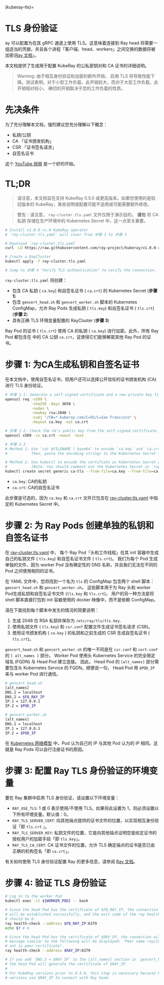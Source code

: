 (kuberay-tls)=

# TLS 身份验证

ay 可以配置为在其 gRPC 通道上使用 TLS。这意味着连接到 Ray head 将需要一组适当的凭据，并且各个进程「客户端、head、workers」之间交换的数据将被加密([Ray 文档](https://docs.ray.io/en/latest/ray-core/configure.html?highlight=tls#tls-authentication)」。

本文档提供了生成用于配置 KubeRay 的公私密钥对和 CA 证书的详细说明。

> Warning: 由于相互身份验证和加密的额外开销，
启用 TLS 将导致性能下降。测试表明，对于小型工作负载，此开销较大，而对于大型工作负载，此开销相对较小。
确切的开销取决于您的工作负载的性质。

# 先决条件

为了充分理解本文档，强烈建议您充分理解以下概念：

* 私钥/公钥
* CA 「证书颁发机构」
* CSR 「证书签名请求」
* 自签名证书

这个 [YouTube 视频](https://youtu.be/T4Df5_cojAs) 是一个好的开始。

# TL;DR

> 请注意，本文档旨在支持 KubeRay 0.5.0 或更高版本。如果您使用的是较旧版本的 KubeRay，某些说明或配置可能不适用或可能需要额外修改。

> 警告：请注意， `ray-cluster.tls.yaml` 文件仅用于演示目的。 **请勿** 将 CA 私钥
存储在生产环境中的 Kubernetes Secret 中，这一点至关重要。

```sh
# Install v1.0.0-rc.0 KubeRay operator
# `ray-cluster.tls.yaml` will cover from 步骤 1 to 步骤 3

# Download `ray-cluster.tls.yaml`
curl -LO https://raw.githubusercontent.com/ray-project/kuberay/v1.0.0-rc.0/ray-operator/config/samples/ray-cluster.tls.yaml

# Create a RayCluster
kubectl apply -f ray-cluster.tls.yaml

# Jump to 步骤 4 "Verify TLS authentication" to verify the connection.
```

`ray-cluster.tls.yaml` 将创建：

* 包含 CA 私钥 ( `ca.key`) 和自签名证书 ( `ca.crt`) 的 Kubernetes Secret (**步骤 1**)
* 包含 `gencert_head.sh` 和 `gencert_worker.sh` 脚本的 Kubernetes ConfigMap，允许 Ray Pods 生成私钥 ( `tls.key`) 和自签名证书 ( `tls.crt`) (**步骤 2**)
* 具有正确 TLS 环境变量配置的 RayCluster (**步骤 3**)

Ray Pod 的证书 ( `tls.crt`) 使用 CA 的私钥 ( `ca.key`) 进行加密。此外，所有 Ray Pod 都包含在 中的 CA 公钥 `ca.crt`，这使得它们能够解密其他 Ray Pod 的证书。

# 步骤 1: 为CA生成私钥和自签名证书

在本文档中，使用自签名证书，但用户还可以选择公开信任的证书颁发机构 (CA) 进行 TLS 身份验证。

```sh
# 步骤 1-1: Generate a self-signed certificate and a new private key file for CA.
openssl req -x509 \
            -sha256 -days 3650 \
            -nodes \
            -newkey rsa:2048 \
            -subj "/CN=*.kuberay.com/C=US/L=San Francisco" \
            -keyout ca.key -out ca.crt

# 步骤 1-2: Check the CA's public key from the self-signed certificate.
openssl x509 -in ca.crt -noout -text

# 步骤 1-3
# Method 1: Use `cat $FILENAME | base64` to encode `ca.key` and `ca.crt`.
#           Then, paste the encoding strings to the Kubernetes Secret in `ray-cluster.tls.yaml`.

# Method 2: Use kubectl to encode the certifcate as Kubernetes Secret automatically.
#           (Note: You should comment out the Kubernetes Secret in `ray-cluster.tls.yaml`.)
kubectl create secret generic ca-tls --from-file=ca.key --from-file=ca.crt
```

* `ca.key`: CA的私钥
* `ca.crt`: CA的自签名证书

此步骤是可选的，因为 `ca.key` 和 `ca.crt` 文件已包含在 [ray-cluster.tls.yaml](https://github.com/ray-project/kuberay/blob/v1.0.0-rc.0/ray-operator/config/samples/ray-cluster.tls.yaml) 中指定的 Kubernetes Secret 中。

# 步骤 2: 为 Ray Pods 创建单独的私钥和自签名证书

在 [ray-cluster.tls.yaml](https://github.com/ray-project/kuberay/blob/v1.0.0-rc.0/ray-operator/config/samples/ray-cluster.tls.yaml) 中，
每个 Ray Pod「头和工作线程」在其 init 容器中生成自己的私钥文件 ( `tls.key`) 和自签名证书文件 ( `tls.crt`)。
我们为每个 Pod 生成单独的文件，因为 worker Pod 没有确定性的 DNS 名称，并且我们无法在不同的 Pod 之间使用相同的证书。

在 YAML 文件中，您将找到一个名为 `tls` 的 ConfigMap 包含两个 shell 脚本：
`gencert_head.sh` 和 `gencert_worker.sh`。 这些脚本用于为 
Ray 头和 worker Pod生成私钥和自签名证书文件 (`tls.key` 和 `tls.crt`)。
用户的另一种方法是将 shell 脚本直接打包到 init 容器使用的 docker 映像中，而不是依赖 ConfigMap。

请在下面找到每个脚本中发生的情况的简要说明：
1. 生成 2048 位 RSA 私钥并保存为 `/etc/ray/tls/tls.key`.
2. 使用私钥文件 ( `tls.key`) 和 `csr.conf` 配置文件生成证书签名请求 (CSR)。
3. 使用证书颁发机构 ( `ca.key` ) 的私钥和之前生成的 CSR 生成自签名证书 ( `tls.crt`)。

`gencert_head.sh` 和 `gencert_worker.sh` 的唯一不同是在 `csr.conf` 和 `cert.conf` 的 `[ alt_names ]` 部分。
Worker Pod 使用头 Kubernetes Service 的完全限定域名 (FQDN) 与 Head Pod 建立连接。
因此， Head Pod 的 `[alt_names]` 部分需要包含头 Kubernetes Service 的 FQDN。顺便说一句， Head Pod 用 `$POD_IP` 来与 worker Pod 进行通信。

```sh
# gencert_head.sh
[alt_names]
DNS.1 = localhost
DNS.2 = $FQ_RAY_IP
IP.1 = 127.0.0.1
IP.2 = $POD_IP

# gencert_worker.sh
[alt_names]
DNS.1 = localhost
IP.1 = 127.0.0.1
IP.2 = $POD_IP
```

在 [Kubernetes 网络模型](https://github.com/kubernetes/design-proposals-archive/blob/main/network/networking.md#pod-to-pod) 中，Pod 认为自己的 IP 与其他 Pod 认为的 IP 相同。这就是 Ray Pods 可以自行注册证书的原因。

# 步骤 3: 配置 Ray TLS 身份验证的环境变量

要在 Ray 集群中启用 TLS 身份验证，请设置以下环境变量：

- `RAY_USE_TLS`: 1 或 0 表示使用/不使用 TLS。如果将此设置为 1，则必须设置以下所有环境变量。默认值：0。
- `RAY_TLS_SERVER_CERT`: 向其他端点提供的证书文件的位置，以实现相互身份验证「即  `tls.crt` 」。
- `RAY_TLS_SERVER_KEY`: 私钥文件的位置，它是向其他端点证明您是给定证书的授权用户的加密手段「即 `tls.key`」。
- `RAY_TLS_CA_CERT`: CA 证书文件的位置，允许 TLS 确定端点的证书是否已由正确的机构签名「即 `ca.crt`」。

有关如何使用 TLS 身份验证配置 Ray 的更多信息，请参阅 [Ray 文档](https://docs.ray.io/en/latest/ray-core/configure.html#tls-authentication)。

# 步骤 4: 验证 TLS 身份验证

```sh
# Log in to the worker Pod
kubectl exec -it ${WORKER_POD} -- bash

# Since the head Pod has the certificate of $FQ_RAY_IP, the connection to the worker Pods
# will be established successfully, and the exit code of the ray health-check command
# should be 0.
ray health-check --address $FQ_RAY_IP:6379
echo $? # 0

# Since the head Pod has the certificate of $RAY_IP, the connection will fail and an error
# message similar to the following will be displayed: "Peer name raycluster-tls-head-svc is
# not in peer certificate".
ray health-check --address $RAY_IP:6379

# If you add `DNS.3 = $RAY_IP` to the [alt_names] section in `gencert_head.sh`,
# the head Pod will generate the certificate of $RAY_IP.
#
# For KubeRay versions prior to 0.5.0, this step is necessary because Ray workers in earlier
# versions use $RAY_IP to connect with Ray head.
```
